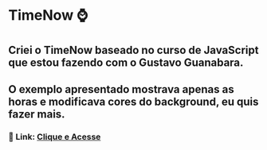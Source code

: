 # TimeNow :watch:

## Criei o TimeNow baseado no curso de JavaScript que estou fazendo com o Gustavo Guanabara.
## O exemplo apresentado mostrava apenas as horas e modificava cores do background, eu quis fazer mais.

### 🔗 Link: [Clique e Acesse](https://ah-cabral.github.io/TimeNow/)
